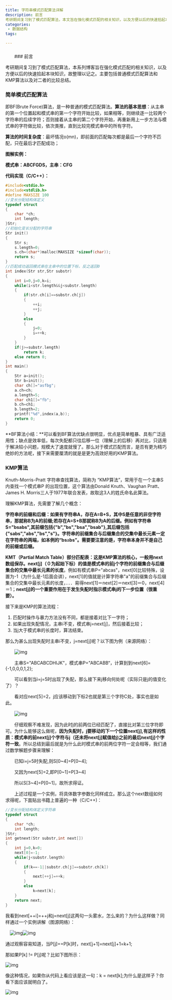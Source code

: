 ```yaml
---
title: 字符串模式匹配算法详解
description: 前言
考研期间复习到了模式匹配算法，本文旨在强化模式匹配的相关知识，以及方便以后的快速拾起本块知识，故整理以记之。主要包括普通模式匹配算法和KMP算法以及对二者的比较总结。
categories:
 - 数据结构
tags:

---
```


### 

　　### 前言

考研期间复习到了模式匹配算法，本系列博客旨在强化模式匹配的相关知识，以及方便以后的快速拾起本块知识，故整理以记之。主要包括普通模式匹配算法和KMP算法以及对二者的比较总结。

### 简单模式匹配算法

即BF(Brute Force)算法，是一种普通的模式匹配算法。**算法的基本思想**：从主串的第一个位置起和模式串的第一个字符开始比较，如果相等，则继续逐一比较两个字符串的后续字符；否则接着从主串的第二个字符开始，再重新用上一步方法与模式串的字符做比较，依次类推，直到比较完模式串中的所有字符。

**算法的时间复杂度**：最坏情况o(mn)，即前面的匹配每次都是最后一个字符不匹配，只在最后才匹配成功；

**图解实例：**

**模式串：ABCFGDS，主串：CFG**

**代码实现（C/C++）：**

```c
#include<stdio.h>
#include<stdlib.h>
#define MAXSIZE 100
//变长分配结构体定义
typedef struct
{
    char *ch;
    int length;
}Str;
//初始化变长分配的字符串
Str init()
{
    Str s;
    s.length=0;
    s.ch=(char*)malloc(MAXSIZE *sizeof(char));
    return s;
}
//匹配成功返回模式串在主串中的位置下标，反之返回0
int index(Str str,Str substr)
{
    int i=0,j=0,k=i;
    while(i<str.length&&j<substr.length)
    {
        if(str.ch[i]==substr.ch[j])
        {
            ++i;
            ++j;
        }
        else
        {
            j=0;
            i=++k;
        }
    }
    if(j>=substr.length)
        return k;
    else return 0;
}
int main()
{
    Str a=init();
    Str b=init();
    char ch[]="asfbg";
    a.ch=ch;
    a.length=5;
    char ch1[]="fb";
    b.ch=ch1;
    b.length=2;
    printf("%d",index(a,b));
    return 0;
}
```

**BF算法小结：**可以看到BF算法优缺点很明显，优点是简单粗暴、具有广泛适用性；缺点是效率低，每次失配都只往后移一位（理解上的后移）再对比，只适用于解决较小问题，规模大了速度就慢了。那么对于模式匹配而言，是否有更为精巧绝妙的方法呢，接下来需要厘清的就是是更为高效好用的KMP算法。

### KMP算法

Knuth-Morris-Pratt 字符串查找算法，简称为 “KMP算法”，常用于在一个主串S内查找一个模式串P 的出现位置，这个算法由Donald Knuth、Vaughan Pratt、James H. Morris三人于1977年联合发表，故取这3人的姓氏命名此算法。

理解KMP算法，先需要了解几个概念：

**字符串的前缀和后缀：**如果有字符串A，存在A=B+S，其中S是任意的非空字符串，那就称B为A的前缀;若存在A=S+B那就称B为A的后缀。例如有字符串S="bsabs",其前缀包括{"b","bs","bsa","bsab"},其后缀包括{"sabs","abs","bs","s"}**。字符串的前缀集合与后缀集合的交集中最长元素一定在字符串的两端，**如本例的**“bs**a**bs”。需要要注意的是，字符串本身并不是自己的前缀或后缀。**

**KMT（Partial Match Table）部分匹配表：这是KMP算法的核心，一般用next数组保存。**next[j]（０为起始下标）的值是**模式串的前j个字符的前缀集合与后缀集合的交集中最长元素的长度**。例如有模式串P="abcas"，next[0]比较特殊，设置为-1（为什么是-1后面会讲），next[1]的值就是计算字符串"a"的前缀集合与后缀集合的交集中最长元素的长度，．．．易得next[1]＝next[2]＝next[3]＝0，next[4]＝1；**next[j]的一个重要作用在于发生失配时指示模式串j的下一步位置（很重要）。**

接下来是KMP的算法流程：

1. 匹配时操作与暴力方法没有不同，都是接着对比下一字符；
2. 如果出现失配情况，主串i不变，模式串j=next[j]，然后接着比较； 
3. 当j大于模式串的长度时，算法结束。

那么为甚么出现失配时主串i不变，j=next[j]呢？以下图为例（来源网络）：

　　![img](https://images0.cnblogs.com/blog/416010/201308/17084030-82e4b71b85a440c5a636d57503931415.png)

　　主串S="ABCABCDHIJK"，模式串P="ABCABB“，计算到到next[6]={-1,0,0,0,1,2};

　　可以看到当i=j=5时出现了失配，那么接下来j移向何处呢（实际只是j的值变化了）？

　　看对应next[5]=2，j应该移动到下标2也就是第三个字符C处，事实也是如此。

　　![img](https://images0.cnblogs.com/blog/416010/201308/17084037-cc3c34200809414e9421c316ceba2cda.png)

　　仔细观察不难发现，因为此时j的前两位已经匹配了，直接比对第三位字符即可。为什么能够这么做呢，**因为失配时，j要移动的下一个位置next[j],有这样的性质：模式串的前next[j]个字符与j（还未将next[j]赋值给j)之前的最后next[j]个字符一致**。所以总结到最后就是为什么此时模式串的前两位字符一定会相等，我们通过数学解题步骤来理解：

　　已知i=j=5时失配,则S[0~4]=P[0~4];

　　又因为next[5]=2,即P[0~1]=P[3~4]

　　所以S[3~4]=P[0~1]，故所求得证。

　　上述过程是一个实例，将具体数字参数化同样成立。那么这个next数组如何求得呢，下面贴出书籍上普遍的一种（C/C++)：

```c
//变长分配结构体定义字符串
typedef struct
{
    char *ch;
    int length;
}Str;
int getnext(Str substr,int next[])
{
    int j=0,k=0;
    next[0]=-1;
    while(j<substr.length)
    {
        if(k==-1||substr.ch[j]==substr.ch[k])
        {
            next[++j]=++k;
        }
        else
            k=next[k];
    }
    return next;
}
```

我看到next[++i]=++j和j=next[j]这两句一头雾水，怎么来的？为什么这样做？同样通过一个实例讲解（图源网络）：

　![img](https://images0.cnblogs.com/blog/416010/201308/17084327-8a3cdfab03094bfa9e5cace26796cae5.png)![img](https://images0.cnblogs.com/blog/416010/201308/17084342-616036472ab546c082aa991004bb0034.png)

通过观察容易知道，当P[j]==P[k]时，next[j+1]=next[j]+1=k+1;

那如果P[k] != P[j]呢？比如下图所示：

![img](https://images0.cnblogs.com/blog/416010/201308/17122358-fd7e52dd382c4268a8ff52b85bff465d.png) 

像这种情况，如果你从代码上看应该是这一句：k = next[k];为什么是这样子？你看下面应该就明白了。

 ![img](https://images0.cnblogs.com/blog/416010/201308/17122439-e349fed25e974e7886a27d18871ae48a.png)